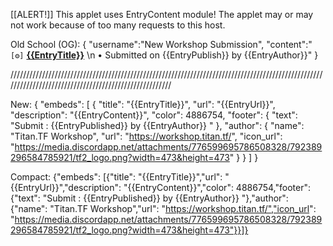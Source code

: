 [[ALERT!]]
This applet uses EntryContent module!
The applet may or may not work because of too many requests to this host.

Old School (OG):
{ "username":"New Workshop Submission", "content":"`[⚙️]` **[{{EntryTitle}}]({{EntryUrl}})** \n • Submitted on {{EntryPublish}} by {{EntryAuthor}}" }

//////////////////////////////////////////////////////////////////////////////////////////////////////////////////////////////////////////////////////

New:
{
  "embeds": [
    {
      "title": "{{EntryTitle}}",
      "url": "{{EntryUrl}}",
      "description": "{{EntryContent}}",
      "color": 4886754,
      "footer": {
        "text": "Submit : {{EntryPublished}} by {{EntryAuthor}} "
      },
      "author": {
        "name": "Titan.TF Workshop",
        "url": "https://workshop.titan.tf/",
        "icon_url": "https://media.discordapp.net/attachments/776599695786508328/792389296584785921/tf2_logo.png?width=473&height=473"
      }
    }
  ]
}

Compact:
{"embeds": [{"title": "{{EntryTitle}}","url": "{{EntryUrl}}","description": "{{EntryContent}}","color": 4886754,"footer": {"text": "Submit : {{EntryPublished}} by {{EntryAuthor}} "},"author": {"name": "Titan.TF Workshop","url": "https://workshop.titan.tf/","icon_url": "https://media.discordapp.net/attachments/776599695786508328/792389296584785921/tf2_logo.png?width=473&height=473"}}]}

